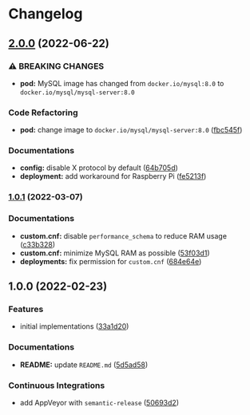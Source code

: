 # Changelog

## [2.0.0](https://github.com/extra2000/mysql-podman/compare/v1.0.1...v2.0.0) (2022-06-22)


### ⚠ BREAKING CHANGES

* **pod:** MySQL image has changed from `docker.io/mysql:8.0` to `docker.io/mysql/mysql-server:8.0`

### Code Refactoring

* **pod:** change image to `docker.io/mysql/mysql-server:8.0` ([fbc545f](https://github.com/extra2000/mysql-podman/commit/fbc545fe73a5179170a986caa897ab6c7d991987))


### Documentations

* **config:** disable X protocol by default ([64b705d](https://github.com/extra2000/mysql-podman/commit/64b705d4df99b1c11522e9770f8bd0a4bd6aec44))
* **deployment:** add workaround for Raspberry Pi ([fe5213f](https://github.com/extra2000/mysql-podman/commit/fe5213f3c684636a863ea188d67bd32cee3fa524))

### [1.0.1](https://github.com/extra2000/mysql-podman/compare/v1.0.0...v1.0.1) (2022-03-07)


### Documentations

* **custom.cnf:** disable `performance_schema` to reduce RAM usage ([c33b328](https://github.com/extra2000/mysql-podman/commit/c33b328ab3be5ba22473ceb5d6610dd07bf0a6bd))
* **custom.cnf:** minimize MySQL RAM as possible ([53f03d1](https://github.com/extra2000/mysql-podman/commit/53f03d135fb84854b9b5d04d0e6235175c799bb7))
* **deployments:** fix permission for `custom.cnf` ([684e64e](https://github.com/extra2000/mysql-podman/commit/684e64e3a04ab194800ef20e6e2ae3b4cda1d14d))

## 1.0.0 (2022-02-23)


### Features

* initial implementations ([33a1d20](https://github.com/extra2000/mysql-podman/commit/33a1d205f24f17dfa8dfb98895541e4363d8763e))


### Documentations

* **README:** update `README.md` ([5d5ad58](https://github.com/extra2000/mysql-podman/commit/5d5ad5841edfb4cfac3a915e7bce68f4a6a948f3))


### Continuous Integrations

* add AppVeyor with `semantic-release` ([50693d2](https://github.com/extra2000/mysql-podman/commit/50693d295a96098d62051b4d274cefadbc9e5b30))
